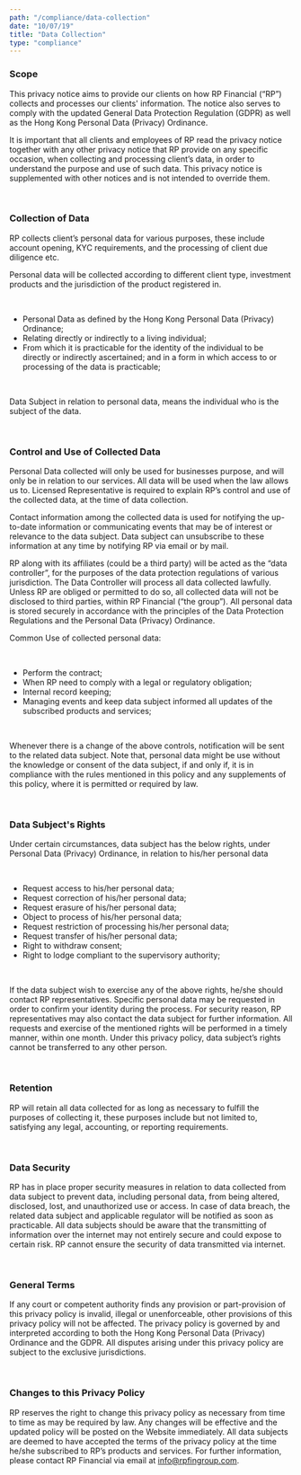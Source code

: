 ```yaml
---
path: "/compliance/data-collection"
date: "10/07/19"
title: "Data Collection"
type: "compliance"
---
```


### Scope ###

This privacy notice aims to provide our clients on how RP Financial (“RP”) collects and processes our clients' information. The notice also serves to comply with the updated General Data Protection Regulation (GDPR) as well as the Hong Kong Personal Data (Privacy) Ordinance.

It is important that all clients and employees of RP read the privacy notice together with any other privacy notice that RP provide on any specific occasion, when collecting and processing client’s data, in order to understand the purpose and use of such data. This privacy notice is supplemented with other notices and is not intended to override them.

<br>

### Collection of Data ###

RP collects client’s personal data for various purposes, these include account opening, KYC requirements, and the processing of client due diligence etc.

Personal data will be collected according to different client type, investment products and the jurisdiction of the product registered in.

<br>

* Personal Data as defined by the Hong Kong Personal Data
    (Privacy) Ordinance;
*  Relating directly or indirectly to a living individual;
*  From which it is practicable for the identity of the individual to be directly or indirectly ascertained; and in a form in which access to or processing of the data is practicable;

<br>

Data Subject in relation to personal data, means the individual who is the subject of the data.

<br>



### Control and Use of Collected Data ###

Personal Data collected will only be used for businesses purpose, and will only be in relation to our services. All data will be used when the law allows us to. Licensed Representative is required to explain RP’s control and use of the collected data, at the time of data collection.

Contact information among the collected data is used for notifying the up-to-date information or communicating events that may be of interest or relevance to the data subject. Data subject can unsubscribe to these information at any time by notifying RP via email or by mail.

RP along with its affiliates (could be a third party) will be acted as the “data controller”, for the purposes of the data protection regulations of various jurisdiction. The Data Controller will process all data collected lawfully. Unless RP are obliged or permitted to do so, all collected data will not be disclosed to third parties, within RP Financial (“the group”). All personal data is stored securely in accordance with the principles of the Data Protection Regulations and the Personal Data (Privacy) Ordinance.

Common Use of collected personal data:

<br>

*  Perform the contract;
*  When RP need to comply with a legal or regulatory obligation;
*  Internal record keeping;
*  Managing events and keep data subject informed all updates of the subscribed products and services;

<br>

Whenever there is a change of the above controls, notification will be sent to the related data subject. Note that, personal data might be use without the knowledge or consent of the data subject, if and only if, it is in compliance with the rules mentioned in this policy and any supplements of this policy, where it is permitted or required by law.

<br>

### Data Subject's Rights ###

Under certain circumstances, data subject has the below rights, under Personal Data (Privacy) Ordinance, in relation to his/her personal data

<br>

* Request access to his/her personal data;
*  Request correction of his/her personal data;
*  Request erasure of his/her personal data;
*  Object to process of his/her personal data;
*  Request restriction of processing his/her personal data;
*  Request transfer of his/her personal data;
*  Right to withdraw consent;
*  Right to lodge compliant to the supervisory authority;

<br>

If the data subject wish to exercise any of the above rights, he/she should contact RP representatives. Specific personal data may be requested in order to confirm your identity during the process. For security reason, RP representatives may also contact the data subject for further information. All requests and exercise of the mentioned rights will be performed in a timely manner, within one month. Under this privacy policy, data subject’s rights cannot be transferred to any other person.

<br>

### Retention ###

RP will retain all data collected for as long as necessary to fulfill the purposes of collecting it, these purposes include but not limited to, satisfying any legal, accounting, or reporting requirements.

<br>

### Data Security ###

RP has in place proper security measures in relation to data collected from data subject to prevent data, including personal data, from being altered, disclosed, lost, and unauthorized use or access. In case of data breach, the related data subject and applicable regulator will be notified as soon as practicable. All data subjects should be aware that the transmitting of information over the internet may not entirely secure and could expose to certain risk. RP cannot ensure the security of data transmitted via internet.

<br>

### General Terms ###

If any court or competent authority finds any provision or part-provision of this privacy policy is invalid, illegal or unenforceable, other provisions of this privacy policy will not be affected. The privacy policy is governed by and interpreted according to both the Hong Kong Personal Data (Privacy) Ordinance and the GDPR. All disputes arising under this privacy policy are subject to the exclusive jurisdictions.

<br>

### Changes to this Privacy Policy ###

RP reserves the right to change this privacy policy as necessary from time to time as may be required by law. Any changes will be effective and the updated policy will be posted on the Website immediately. All data subjects are deemed to have accepted the terms of the privacy policy at the time he/she subscribed to RP’s products and services. For further information, please contact RP Financial via email at info@rpfingroup.com.
